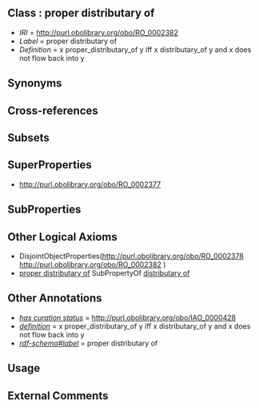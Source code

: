 
## Class : proper distributary of

 * *IRI* = http://purl.obolibrary.org/obo/RO_0002382
 * *Label* = proper distributary of
 * *Definition* = x proper_distributary_of y iff x distributary_of y and x does not flow back into y

## Synonyms


## Cross-references


## Subsets


## SuperProperties

 * <http://purl.obolibrary.org/obo/RO_0002377>

## SubProperties


## Other Logical Axioms

 * DisjointObjectProperties(<http://purl.obolibrary.org/obo/RO_0002378> <http://purl.obolibrary.org/obo/RO_0002382> )
 * [proper distributary of](../../RO/82/RO_0002382.md) SubPropertyOf [distributary of](../../RO/77/RO_0002377.md)

## Other Annotations

 * *[has curation status](../../IAO/14/IAO_0000114.md)* = http://purl.obolibrary.org/obo/IAO_0000428
 * *[definition](../../IAO/15/IAO_0000115.md)* = x proper_distributary_of y iff x distributary_of y and x does not flow back into y
 * *[rdf-schema#label](../../el/rdf-schema#label.md)* = proper distributary of

## Usage


## External Comments


